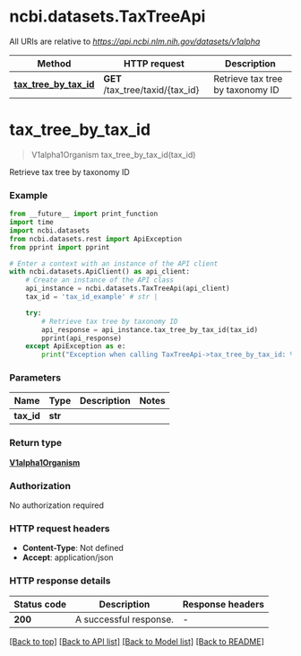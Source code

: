 # ncbi.datasets.TaxTreeApi

All URIs are relative to *https://api.ncbi.nlm.nih.gov/datasets/v1alpha*

Method | HTTP request | Description
------------- | ------------- | -------------
[**tax_tree_by_tax_id**](TaxTreeApi.md#tax_tree_by_tax_id) | **GET** /tax_tree/taxid/{tax_id} | Retrieve tax tree by taxonomy ID


# **tax_tree_by_tax_id**
> V1alpha1Organism tax_tree_by_tax_id(tax_id)

Retrieve tax tree by taxonomy ID

### Example

```python
from __future__ import print_function
import time
import ncbi.datasets
from ncbi.datasets.rest import ApiException
from pprint import pprint

# Enter a context with an instance of the API client
with ncbi.datasets.ApiClient() as api_client:
    # Create an instance of the API class
    api_instance = ncbi.datasets.TaxTreeApi(api_client)
    tax_id = 'tax_id_example' # str | 

    try:
        # Retrieve tax tree by taxonomy ID
        api_response = api_instance.tax_tree_by_tax_id(tax_id)
        pprint(api_response)
    except ApiException as e:
        print("Exception when calling TaxTreeApi->tax_tree_by_tax_id: %s\n" % e)
```

### Parameters

Name | Type | Description  | Notes
------------- | ------------- | ------------- | -------------
 **tax_id** | **str**|  | 

### Return type

[**V1alpha1Organism**](V1alpha1Organism.md)

### Authorization

No authorization required

### HTTP request headers

 - **Content-Type**: Not defined
 - **Accept**: application/json

### HTTP response details
| Status code | Description | Response headers |
|-------------|-------------|------------------|
**200** | A successful response. |  -  |

[[Back to top]](#) [[Back to API list]](../README.md#documentation-for-api-endpoints) [[Back to Model list]](../README.md#documentation-for-models) [[Back to README]](../README.md)


